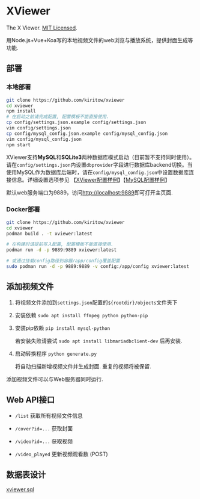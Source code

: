 # XViewer

The X Viewer. [MIT Licensed](LICENSE).

用Node.js+Vue+Koa写的本地视频文件的web浏览与播放系统，提供封面生成等功能.

## 部署

### 本地部署

```bash
git clone https://github.com/kiritow/xviewer
cd xviewer
npm install
# 在启动之前请完成配置, 配置模板不能直接使用.
cp config/settings.json.example config/settings.json
vim config/settings.json
cp config/mysql_config.json.example config/mysql_config.json
vim config/mysql_config.json
npm start
```

XViewer支持**MySQL**和**SQLite3**两种数据库模式启动（目前暂不支持同时使用）。请在`config/settings.json`内设置`dbprovider`字段进行数据库backend切换。当使用MySQL作为数据库后端时，请在`config/mysql_config.json`中设置数据库连接信息。详细设置选项参见 【[XViewer配置样例](config/settings.json.example)】【[MySQL配置样例](config/mysql_config.json.example)】

默认web服务端口为9889，访问[http://localhost:9889](http://localhost:9889)即可打开主页面.

### Docker部署

```bash
git clone https://github.com/kiritow/xviewer
cd xviewer
podman build . -t xviewer:latest

# 在构建时请提前写入配置, 配置模板不能直接使用.
podman run -d -p 9889:9889 xviewer:latest

# 或通过挂载config路径到容器/app/config覆盖配置
sudo podman run -d -p 9889:9889 -v config:/app/config xviewer:latest
```

## 添加视频文件

1. 将视频文件添加到`settings.json`配置的`${rootdir}/objects`文件夹下

2. 安装依赖 `sudo apt install ffmpeg python python-pip`

3. 安装pip依赖 `pip install mysql-python`

    若安装失败请尝试 `sudo apt install libmariadbclient-dev` 后再安装.

4. 启动转换程序 `python generate.py`
    
    将自动扫描新增视频文件并生成封面. 重复的视频将被保留.

添加视频文件可以与Web服务器同时运行.

## Web API接口

- `/list` 获取所有视频文件信息

- `/cover?id=...` 获取封面

- `/video?id=...` 获取视频

- `/video_played` 更新视频观看数 (POST)

## 数据表设计

[xviewer.sql](design/xviewer.sql)
